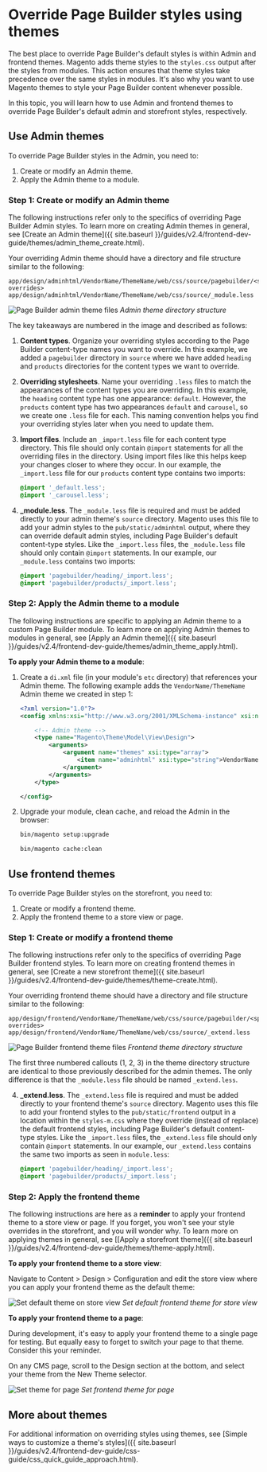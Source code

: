 # Override Page Builder styles using themes

The best place to override Page Builder's default styles is within Admin and frontend themes. Magento adds theme styles to the `styles.css` output after the styles from modules. This action ensures that theme styles take precedence over the same styles in modules. It's also why you want to use Magento themes to style your Page Builder content whenever possible.

In this topic, you will learn how to use Admin and frontend themes to override Page Builder's default admin and storefront styles, respectively.

## Use Admin themes

To override Page Builder styles in the Admin, you need to:

1. Create or modify an Admin theme.
2. Apply the Admin theme to a module.

### Step 1: Create or modify an Admin theme

The following instructions refer only to the specifics of overriding Page Builder Admin styles. To learn more on creating Admin themes in general, see [Create an Admin theme]({{ site.baseurl }}/guides/v2.4/frontend-dev-guide/themes/admin_theme_create.html).

Your overriding Admin theme should have a directory and file structure similar to the following:

```terminal
app/design/adminhtml/VendorName/ThemeName/web/css/source/pagebuilder/<specific overrides>
app/design/adminhtml/VendorName/ThemeName/web/css/source/_module.less
```

![Page Builder admin theme files](../images/pagebuilder-admin-theme-files.svg)
_Admin theme directory structure_

The key takeaways are numbered in the image and described as follows:

1. **Content types**. Organize your overriding styles according to the Page Builder content-type names you want to override. In this example, we added a `pagebuilder` directory in `source` where we have added `heading` and `products` directories for the content types we want to override.

2. **Overriding stylesheets**. Name your overriding `.less` files to match the appearances of the content types you are overriding. In this example, the `heading` content type has one appearance: `default`. However, the `products` content type has two appearances `default` and `carousel`, so we create one `.less` file for each. This naming convention helps you find your overriding styles later when you need to update them.

3. **Import files**. Include an `_import.less` file for each content type directory. This file should only contain `@import` statements for all the overriding files in the directory. Using import files like this helps keep your changes closer to where they occur. In our example, the `_import.less` file for our `products` content type contains two imports:

    ```scss
    @import '_default.less';
    @import '_carousel.less';
    ```

4. **_module.less**. The `_module.less` file is required and must be added directly to your admin theme's `source` directory. Magento uses this file to add your admin styles to the `pub/static/adminhtml` output, where they can override default admin styles, including Page Builder's default content-type styles. Like the `_import.less` files, the `_module.less` file should only contain `@import` statements. In our example, our `_module.less` contains two imports:

    ```scss
    @import 'pagebuilder/heading/_import.less';
    @import 'pagebuilder/products/_import.less';
    ```

### Step 2: Apply the Admin theme to a module

The following instructions are specific to applying an Admin theme to a custom Page Builder module. To learn more on applying Admin themes to modules in general, see [Apply an Admin theme]({{ site.baseurl }}/guides/v2.4/frontend-dev-guide/themes/admin_theme_apply.html).

**To apply your Admin theme to a module**:

1. Create a `di.xml` file (in your module's `etc` directory) that references your Admin theme. The following example adds the `VendorName/ThemeName` Admin theme we created in step 1:

    ```xml
    <?xml version="1.0"?>
    <config xmlns:xsi="http://www.w3.org/2001/XMLSchema-instance" xsi:noNamespaceSchemaLocation="urn:magento:framework:ObjectManager/etc/config.xsd">

        <!-- Admin theme -->
        <type name="Magento\Theme\Model\View\Design">
            <arguments>
                <argument name="themes" xsi:type="array">
                    <item name="adminhtml" xsi:type="string">VendorName/ThemeName</item>
                </argument>
            </arguments>
        </type>

    </config>
    ```

2. Upgrade your module, clean cache, and reload the Admin in the browser:

    ```bash
    bin/magento setup:upgrade
    ```

    ```bash
    bin/magento cache:clean
    ```

## Use frontend themes

To override Page Builder styles on the storefront, you need to:

1. Create or modify a frontend theme.
2. Apply the frontend theme to a store view or page.

### Step 1: Create or modify a frontend theme

The following instructions refer only to the specifics of overriding Page Builder frontend styles. To learn more on creating frontend themes in general, see [Create a new storefront theme]({{ site.baseurl }}/guides/v2.4/frontend-dev-guide/themes/theme-create.html).

Your overriding frontend theme should have a directory and file structure similar to the following:

```terminal
app/design/frontend/VendorName/ThemeName/web/css/source/pagebuilder/<specific overrides>
app/design/frontend/VendorName/ThemeName/web/css/source/_extend.less
```

![Page Builder frontend theme files](../images/pagebuilder-frontend-theme-files.svg)
_Frontend theme directory structure_

The first three numbered callouts (1, 2, 3) in the theme directory structure are identical to those previously described for the admin themes. The only difference is that the `_module.less` file should be named `_extend.less`.

4. **_extend.less**. The `_extend.less` file is required and must be added directly to your frontend theme's `source` directory. Magento uses this file to add your frontend styles to the `pub/static/frontend` output in a location within the `styles-m.css` where they override (instead of replace) the default frontend styles, including Page Builder's default content-type styles. Like the `_import.less` files, the `_extend.less` file should only contain `@import` statements. In our example, our `_extend.less` contains the same two imports as seen in `module.less`:

    ```scss
    @import 'pagebuilder/heading/_import.less';
    @import 'pagebuilder/products/_import.less';
    ```

### Step 2: Apply the frontend theme

The following instructions are here as a **reminder** to apply your frontend theme to a store view or page. If you forget, you won't see your style overrides in the storefront, and you will wonder why. To learn more on applying themes in general, see [[Apply a storefront theme]({{ site.baseurl }}/guides/v2.4/frontend-dev-guide/themes/theme-apply.html).

**To apply your frontend theme to a store view**:

Navigate to Content > Design > Configuration and edit the store view where you can apply your frontend theme as the default theme:

![Set default theme on store view](../images/theme-default-setting-admin.svg)
_Set default frontend theme for store view_

**To apply your frontend theme to a page**:

During development, it's easy to apply your frontend theme to a single page for testing. But equally easy to forget to switch your page to that theme. Consider this your reminder.

On any CMS page, scroll to the Design section at the bottom, and select your theme from the New Theme selector.

![Set theme for page](../images/theme-page-setting-admin.svg)
_Set frontend theme for page_

## More about themes

For additional information on overriding styles using themes, see [Simple ways to customize a theme's styles]({{ site.baseurl }}/guides/v2.4/frontend-dev-guide/css-guide/css_quick_guide_approach.html).
